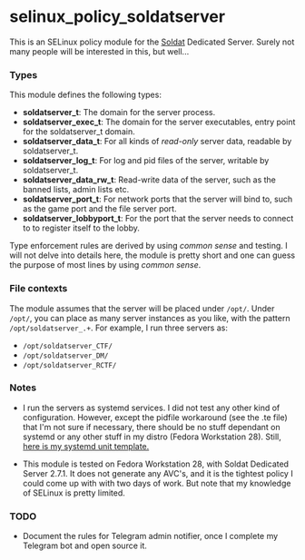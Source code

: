 # selinux_policy_soldatserver

This is an SELinux policy module for the [Soldat](https://soldat.pl/) Dedicated Server.
Surely not many people will be interested in this, but well...

### Types
This module defines the following types:
* **soldatserver\_t**: The domain for the server process.
* **soldatserver\_exec\_t**: The domain for the server executables, entry point for the soldatserver\_t domain.
* **soldatserver\_data\_t**: For all kinds of *read-only* server data, readable by soldatserver\_t.
* **soldatserver\_log\_t**: For log and pid files of the server, writable by soldatserver\_t.
* **soldatserver\_data\_rw\_t**: Read-write data of the server, such as the banned lists, admin lists etc.
* **soldatserver\_port\_t**: For network ports that the server will bind to, such as the game port and the file server port.
* **soldatserver\_lobbyport\_t**: For the port that the server needs to connect to to register itself to the lobby.

Type enforcement rules are derived by using *common sense* and testing.
I will not delve into details here, the module is pretty short and one can
guess the purpose of most lines by using *common sense*.

### File contexts
The module assumes that the server will be placed under `/opt/`.
Under `/opt/`, you can place as many server instances as you like, with the
pattern `/opt/soldatserver_.+`. For example, I run three servers as:
* `/opt/soldatserver_CTF/`
* `/opt/soldatserver_DM/`
* `/opt/soldatserver_RCTF/`

### Notes

* I run the servers as systemd services.
    I did not test any other kind of configuration. However,
    except the pidfile workaround (see the .te file) that I'm not sure if
    necessary, there should be no stuff dependant on systemd or
    any other stuff in my distro (Fedora Workstation 28). Still,
    [here is my systemd unit template.](https://gist.github.com/0c2edf043334f11abdddc5d7613c59a5)

* This module is tested on Fedora Workstation 28, with Soldat Dedicated Server 2.7.1.
    It does not generate any AVC's, and it is the tightest policy I could
    come up with with two days of work. But note that my knowledge of SELinux is
    pretty limited.

### TODO

* Document the rules for Telegram admin notifier, once I complete my Telegram
    bot and open source it.
